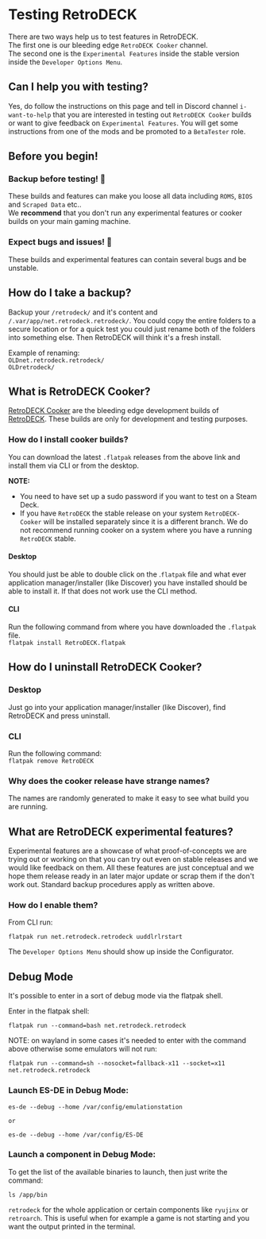 # Testing RetroDECK

There are two ways help us to test features in RetroDECK.<br>
The first one is our bleeding edge `RetroDECK Cooker` channel.<br>
The second one is the `Experimental Features` inside the stable version inside the `Developer Options Menu`.

## Can I help you with testing?
Yes, do follow the instructions on this page and tell in Discord channel `i-want-to-help` that you are interested in testing out `RetroDECK Cooker`  builds or want to give feedback on `Experimental Features`.
You will get some instructions from one of the mods and be promoted to a `BetaTester` role.


## Before you begin!

### Backup before testing! 🛑
These builds and features can make you loose all data including `ROMS`, `BIOS` and `Scraped Data` etc..<br>
We **recommend** that you don't run any experimental features or cooker builds on your main gaming machine.

### Expect bugs and issues! 🛑
These builds and experimental features can contain several bugs and be unstable.

## How do I take a backup?

Backup your `/retrodeck/` and it's content and `/.var/app/net.retrodeck.retrodeck/`.
You could copy the entire folders to a secure location or for a quick test you could just rename both of the folders into something else.
Then RetroDECK will think it's a fresh install.

Example of renaming:<br>
`OLDnet.retrodeck.retrodeck/`<br>
`OLDretrodeck/`


## What is RetroDECK Cooker?
[RetroDECK Cooker](https://github.com/XargonWan/RetroDECK-cooker) are the bleeding edge development builds of [RetroDECK](https://github.com/XargonWan/RetroDECK). These builds are only for development and testing purposes.

### How do I install cooker builds?
You can download the latest `.flatpak` releases from the above link and install them via CLI or from the desktop.

**NOTE:**
* You need to have set up a sudo password if you want to test on a Steam Deck.
* If you have `RetroDECK` the stable release on your system `RetroDECK-Cooker` will be installed separately since it is a different branch. We do not recommend running cooker on a system where you have a running `RetroDECK` stable.

#### Desktop

You should just be able to double click on the .`flatpak` file and what ever application manager/installer (like Discover) you have installed should be able to install it. If that does not work use the CLI method.

#### CLI

Run the following command from where you have downloaded the `.flatpak` file. <br>
`flatpak install RetroDECK.flatpak`


## How do I uninstall RetroDECK Cooker?

### Desktop
Just go into your application manager/installer (like Discover), find RetroDECK and press uninstall.


### CLI

Run the following command: <br>
`flatpak remove RetroDECK`


### Why does the cooker release have strange names?
The names are randomly generated to make it easy to see what build you are running.

## What are RetroDECK experimental features?
Experimental features are a showcase of what proof-of-concepts we are trying out or working on that you can try out even on stable releases and we would like feedback on them. All these features are just conceptual and we hope them release ready in an later major update or scrap them if the don't work out.
Standard backup procedures apply as written above.

### How do I enable them?

From CLI run:

`flatpak run net.retrodeck.retrodeck uuddlrlrstart`

The `Developer Options Menu` should show up inside the Configurator.

## Debug Mode
It's possible to enter in a sort of debug mode via the flatpak shell.

Enter in the flatpak shell:

```
flatpak run --command=bash net.retrodeck.retrodeck
```

NOTE: on wayland in some cases it's needed to enter with the command above otherwise some emulators will not run:
```
flatpak run --command=sh --nosocket=fallback-x11 --socket=x11 net.retrodeck.retrodeck
```

### Launch ES-DE in Debug Mode:

```
es-de --debug --home /var/config/emulationstation

or

es-de --debug --home /var/config/ES-DE

```

### Launch a component in Debug Mode:

To get the list of the available binaries to launch, then just write the command:


```
ls /app/bin
```

`retrodeck` for the whole application or certain components like `ryujinx` or `retroarch`.
This is useful when for example a game is not starting and you want the output printed in the terminal.
